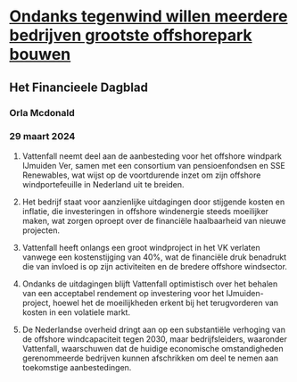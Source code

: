 # [Ondanks tegenwind willen meerdere bedrijven grootste offshorepark bouwen](https://advance.lexis.com/api/document?collection=news&id=urn:contentItem:6BNJ-7111-JC5D-900N-00000-00&context=1519360)
## Het Financieele Dagblad
### Orla Mcdonald
### 29 maart 2024

1. Vattenfall neemt deel aan de aanbesteding voor het offshore windpark IJmuiden Ver, samen met een consortium van pensioenfondsen en SSE Renewables, wat wijst op de voortdurende inzet om zijn offshore windportefeuille in Nederland uit te breiden.

2. Het bedrijf staat voor aanzienlijke uitdagingen door stijgende kosten en inflatie, die investeringen in offshore windenergie steeds moeilijker maken, wat zorgen oproept over de financiële haalbaarheid van nieuwe projecten.

3. Vattenfall heeft onlangs een groot windproject in het VK verlaten vanwege een kostenstijging van 40%, wat de financiële druk benadrukt die van invloed is op zijn activiteiten en de bredere offshore windsector.

4. Ondanks de uitdagingen blijft Vattenfall optimistisch over het behalen van een acceptabel rendement op investering voor het IJmuiden-project, hoewel het de moeilijkheden erkent bij het terugvorderen van kosten in een volatiele markt.

5. De Nederlandse overheid dringt aan op een substantiële verhoging van de offshore windcapaciteit tegen 2030, maar bedrijfsleiders, waaronder Vattenfall, waarschuwen dat de huidige economische omstandigheden gerenommeerde bedrijven kunnen afschrikken om deel te nemen aan toekomstige aanbestedingen.